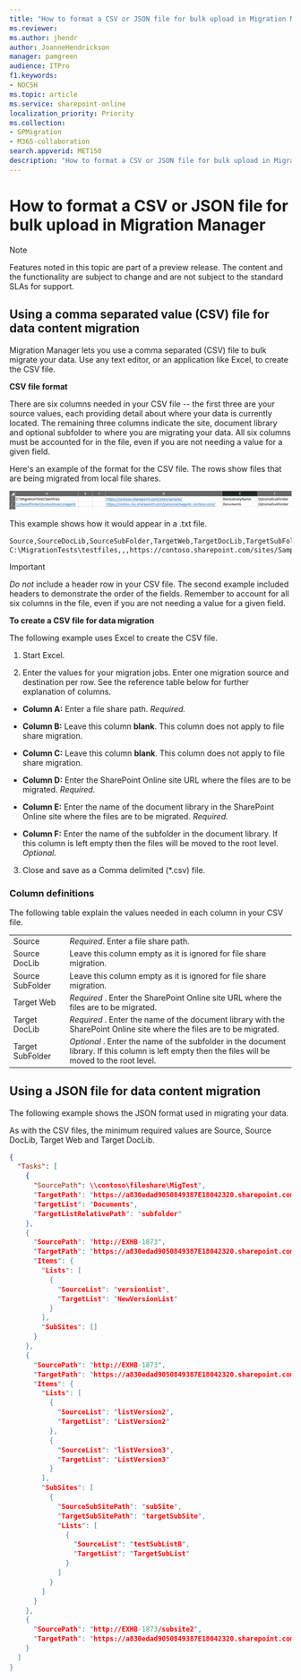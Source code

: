 ```yaml
---
title: "How to format a CSV or JSON file for bulk upload in Migration Manager"
ms.reviewer: 
ms.author: jhendr
author: JoanneHendrickson
manager: pamgreen
audience: ITPro
f1.keywords:
- NOCSH
ms.topic: article
ms.service: sharepoint-online
localization_priority: Priority
ms.collection: 
- SPMigration
- M365-collaboration
search.appverid: MET150
description: "How to format a CSV or JSON file for bulk upload in Migration Manager"
---
```


# How to format a CSV or JSON file for bulk upload in Migration Manager

>[!Note]
>Features noted in this topic are part of a preview release. The content and the functionality are subject to change and are not subject to the standard SLAs for support.



  
## Using a comma separated value (CSV) file for data content migration

Migration Manager lets you use a comma separated (CSV) file to bulk migrate your data. Use any text editor, or an application like Excel, to create the CSV file.
  
 **CSV file format**
  
There are six columns needed in your CSV file -- the first three are your source values, each providing detail about where your data is currently located. The remaining three columns indicate the site, document library and optional subfolder to where you are migrating your data. All six columns must be accounted for in the file, even if you are not needing a value for a given field.
  
Here's an example of the format for the CSV file. The rows show files that are being migrated from local file shares.
  
![Sample format when using a CSV file](media/mm-sample-csv.png)
  
This example shows how it would appear in a .txt file.
  
```
Source,SourceDocLib,SourceSubFolder,TargetWeb,TargetDocLib,TargetSubFolder
C:\MigrationTests\testfiles,,,https://contoso.sharepoint.com/sites/Sample/,DocLibraryName,DocLibraryName_subfolder

```

> [!IMPORTANT]
>  *Do not*  include a header row in your CSV file. The second example included headers to demonstrate the order of the fields. Remember to account for all six columns in the file, even if you are not needing a value for a given field. 

  
 **To create a CSV file for data migration**
  
The following example uses Excel to create the CSV file.
  
1. Start Excel.
    
2. Enter the values for your migration jobs. Enter one migration source and destination per row. See the reference table below for further explanation of columns.
    
  - **Column A:** Enter a file share path.  *Required.* 
    
  - **Column B:** Leave this column **blank**. This column does not apply to file share migration. 
    
  - **Column C:** Leave this column **blank**. This column does not apply to file share migration. 
    
  - **Column D:** Enter the SharePoint Online site URL where the files are to be migrated.  *Required.* 
    
  - **Column E:** Enter the name of the document library in the SharePoint Online site where the files are to be migrated.  *Required.* 
    
  - **Column F:** Enter the name of the subfolder in the document library. If this column is left empty then the files will be moved to the root level.  *Optional.* 
    
3. Close and save as a Comma delimited (\*.csv) file.
    
### Column definitions

The following table explain the values needed in each column in your CSV file.
  
|||
|:-----|:-----|
|Source  <br/> | *Required*. Enter a file share path.  <br/> |
|Source DocLib  <br/> | Leave this column empty as it is ignored for file share migration.<br/> |
|Source SubFolder  <br/> | Leave this column empty as it is ignored for file share migration. <br/> |
|Target Web  <br/> | *Required*  . Enter the SharePoint Online site URL where the files are to be migrated.  <br/> |
|Target DocLib  <br/> | *Required*  . Enter the name of the document library with the SharePoint Online site where the files are to be migrated.  <br/> |
|Target SubFolder  <br/> | *Optional*  . Enter the name of the subfolder in the document library. If this column is left empty then the files will be moved to the root level.  <br/> |

## Using a JSON file for data content migration



The following example shows the JSON format used in migrating your data.

As with the CSV files, the minimum required values are Source, Source DocLib, Target Web and Target DocLib.  

```json
{
  "Tasks": [
    {
      "SourcePath": \\contoso\fileshare\MigTest",
      "TargetPath": "https://a830edad9050849387E18042320.sharepoint.com",
      "TargetList": "Documents",
      "TargetListRelativePath": "subfolder"
    },
    {
      "SourcePath": "http://EXHB-1873",
      "TargetPath": "https://a830edad9050849387E18042320.sharepoint.com",
      "Items": {
        "Lists": [
          {
            "SourceList": "versionList",
            "TargetList": "NewVersionList"
          }
        ],
        "SubSites": []
      }
    },
    {
      "SourcePath": "http://EXHB-1873",
      "TargetPath": "https://a830edad9050849387E18042320.sharepoint.com",
      "Items": {
        "Lists": [
          {
            "SourceList": "listVersion2",
            "TargetList": "ListVersion2"
          },
          {
            "SourceList": "listVersion3",
            "TargetList": "ListVersion3"
          }
        ],
        "SubSites": [
          {
            "SourceSubSitePath": "subSite",
            "TargetSubSitePath": "targetSubSite",
            "Lists": [
              {
                "SourceList": "testSubListB",
                "TargetList": "TargetSubList"
              }
            ]
          }
        ]
      }
    },
    {
      "SourcePath": "http://EXHB-1873/subsite2",
      "TargetPath": "https://a830edad9050849387E18042320.sharepoint.com/targetSubSite2"
    }
  ]
}
```
   


